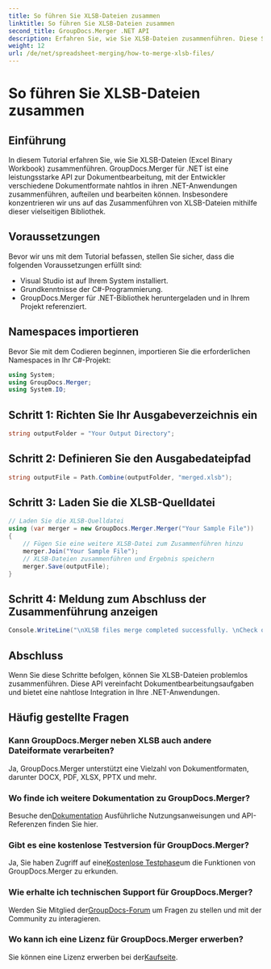 ```yaml
---
title: So führen Sie XLSB-Dateien zusammen
linktitle: So führen Sie XLSB-Dateien zusammen
second_title: GroupDocs.Merger .NET API
description: Erfahren Sie, wie Sie XLSB-Dateien zusammenführen. Diese Schritt-für-Schritt-Anleitung vereinfacht die Dokumentbearbeitung.
weight: 12
url: /de/net/spreadsheet-merging/how-to-merge-xlsb-files/
---
```


# So führen Sie XLSB-Dateien zusammen

## Einführung
In diesem Tutorial erfahren Sie, wie Sie XLSB-Dateien (Excel Binary Workbook) zusammenführen. GroupDocs.Merger für .NET ist eine leistungsstarke API zur Dokumentbearbeitung, mit der Entwickler verschiedene Dokumentformate nahtlos in ihren .NET-Anwendungen zusammenführen, aufteilen und bearbeiten können. Insbesondere konzentrieren wir uns auf das Zusammenführen von XLSB-Dateien mithilfe dieser vielseitigen Bibliothek.
## Voraussetzungen
Bevor wir uns mit dem Tutorial befassen, stellen Sie sicher, dass die folgenden Voraussetzungen erfüllt sind:
- Visual Studio ist auf Ihrem System installiert.
- Grundkenntnisse der C#-Programmierung.
- GroupDocs.Merger für .NET-Bibliothek heruntergeladen und in Ihrem Projekt referenziert.
  

## Namespaces importieren
Bevor Sie mit dem Codieren beginnen, importieren Sie die erforderlichen Namespaces in Ihr C#-Projekt:
```csharp
using System; 
using GroupDocs.Merger;
using System.IO;
```
## Schritt 1: Richten Sie Ihr Ausgabeverzeichnis ein
```csharp
string outputFolder = "Your Output Directory";
```
## Schritt 2: Definieren Sie den Ausgabedateipfad
```csharp
string outputFile = Path.Combine(outputFolder, "merged.xlsb");
```
## Schritt 3: Laden Sie die XLSB-Quelldatei
```csharp
// Laden Sie die XLSB-Quelldatei
using (var merger = new GroupDocs.Merger.Merger("Your Sample File"))
{
    // Fügen Sie eine weitere XLSB-Datei zum Zusammenführen hinzu
    merger.Join("Your Sample File");
    // XLSB-Dateien zusammenführen und Ergebnis speichern
    merger.Save(outputFile);
}
```
## Schritt 4: Meldung zum Abschluss der Zusammenführung anzeigen
```csharp
Console.WriteLine("\nXLSB files merge completed successfully. \nCheck output in {0}", outputFolder);
```

## Abschluss
Wenn Sie diese Schritte befolgen, können Sie XLSB-Dateien problemlos zusammenführen. Diese API vereinfacht Dokumentbearbeitungsaufgaben und bietet eine nahtlose Integration in Ihre .NET-Anwendungen.

## Häufig gestellte Fragen
### Kann GroupDocs.Merger neben XLSB auch andere Dateiformate verarbeiten?
Ja, GroupDocs.Merger unterstützt eine Vielzahl von Dokumentformaten, darunter DOCX, PDF, XLSX, PPTX und mehr.
### Wo finde ich weitere Dokumentation zu GroupDocs.Merger?
 Besuche den[Dokumentation](https://tutorials.groupdocs.com/merger/net/) Ausführliche Nutzungsanweisungen und API-Referenzen finden Sie hier.
### Gibt es eine kostenlose Testversion für GroupDocs.Merger?
 Ja, Sie haben Zugriff auf eine[Kostenlose Testphase](https://releases.groupdocs.com/)um die Funktionen von GroupDocs.Merger zu erkunden.
### Wie erhalte ich technischen Support für GroupDocs.Merger?
 Werden Sie Mitglied der[GroupDocs-Forum](https://forum.groupdocs.com/c/merger/32) um Fragen zu stellen und mit der Community zu interagieren.
### Wo kann ich eine Lizenz für GroupDocs.Merger erwerben?
 Sie können eine Lizenz erwerben bei der[Kaufseite](https://purchase.groupdocs.com/buy).
